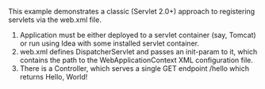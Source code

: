 This example demonstrates a classic (Servlet 2.0+) approach
to registering servlets via the web.xml file.

1. Application must be either deployed to a servlet container (say, Tomcat)
or run using Idea with some installed servlet container.
2. web.xml defines DispatcherServlet and passes an init-param to it, which
contains the path to the WebApplicationContext XML configuration file.
3. There is a Controller, which serves a single GET endpoint /hello which returns Hello, World! 
